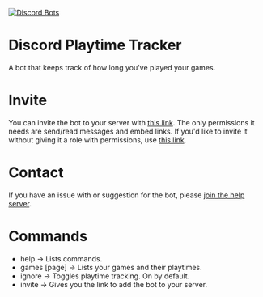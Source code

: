 [![Discord Bots](https://discordbots.org/api/widget/404761989538119691.svg)](https://discordbots.org/bot/404761989538119691)

# Discord Playtime Tracker
A bot that keeps track of how long you've played your games.

# Invite
You can invite the bot to your server with [this link](https://discordapp.com/api/oauth2/authorize?client_id=404761989538119691&permissions=18432&scope=bot).
The only permissions it needs are send/read messages and embed links. If you'd like to invite it without giving it a role with permissions, use [this link](https://discordapp.com/api/oauth2/authorize?client_id=404761989538119691&permissions=0&scope=bot).

# Contact
If you have an issue with or suggestion for the bot, please [join the help server](https://discord.gg/ke6bp6r).

# Commands
- help -> Lists commands.
- games [page] -> Lists your games and their playtimes.
- ignore -> Toggles playtime tracking. On by default.
- invite -> Gives you the link to add the bot to your server.